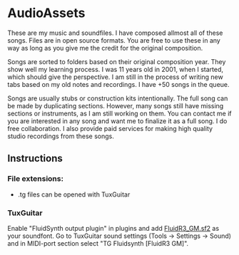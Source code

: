 # AudioAssets
These are my music and soundfiles. I have composed allmost all of these songs. Files are in open source formats.
You are free to use these in any way as long as you give me the credit for the original composition.

Songs are sorted to folders based on their original composition year. They show well my learning process. I was 11 years old in 2001, when I started, which should give the perspective.
I am still in the process of writing new tabs based on my old notes and recordings. I have +50 songs in the queue.

Songs are usually stubs or construction kits intentionally. The full song can be made by duplicating sections. However, many songs still have missing sections or instruments, as I am still working on them.
You can contact me if you are interested in any song and want me to finalize it as a full song. I do free collaboration. I also provide paid services for making high quality studio recordings from these songs.

## Instructions
### File extensions:
- .tg files can be opened with TuxGuitar


### TuxGuitar
Enable "FluidSynth output plugin" in plugins and add [FluidR3_GM.sf2](http://www.ronimusic.com/sf2/FluidR3_GM.sf2) as your soundfont.
Go to TuxGuitar sound settings (Tools -> Settings -> Sound) and in MIDI-port section select "TG Fluidsynth [FluidR3 GM]".
